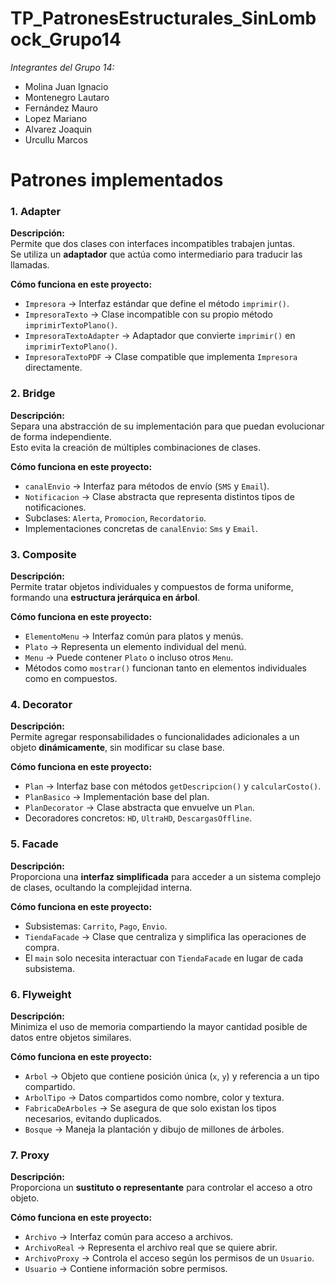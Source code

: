 # TP_PatronesEstructurales_SinLombock_Grupo14

*Integrantes del Grupo 14:* 
  - Molina Juan Ignacio
  - Montenegro Lautaro
  - Fernández Mauro
  - Lopez Mariano 
  - Alvarez Joaquin
  - Urcullu Marcos

# Patrones implementados

### 1. **Adapter**
**Descripción:**  
Permite que dos clases con interfaces incompatibles trabajen juntas.  
Se utiliza un **adaptador** que actúa como intermediario para traducir las llamadas.

**Cómo funciona en este proyecto:**  
- `Impresora` → Interfaz estándar que define el método `imprimir()`.  
- `ImpresoraTexto` → Clase incompatible con su propio método `imprimirTextoPlano()`.  
- `ImpresoraTextoAdapter` → Adaptador que convierte `imprimir()` en `imprimirTextoPlano()`.  
- `ImpresoraTextoPDF` → Clase compatible que implementa `Impresora` directamente.

### 2. **Bridge**
**Descripción:**  
Separa una abstracción de su implementación para que puedan evolucionar de forma independiente.  
Esto evita la creación de múltiples combinaciones de clases.

**Cómo funciona en este proyecto:**  
- `canalEnvio` → Interfaz para métodos de envío (`SMS` y `Email`).  
- `Notificacion` → Clase abstracta que representa distintos tipos de notificaciones.  
- Subclases: `Alerta`, `Promocion`, `Recordatorio`.  
- Implementaciones concretas de `canalEnvio`: `Sms` y `Email`.

### 3. **Composite**
**Descripción:**  
Permite tratar objetos individuales y compuestos de forma uniforme, formando una **estructura jerárquica en árbol**.

**Cómo funciona en este proyecto:**  
- `ElementoMenu` → Interfaz común para platos y menús.  
- `Plato` → Representa un elemento individual del menú.  
- `Menu` → Puede contener `Plato` o incluso otros `Menu`.  
- Métodos como `mostrar()` funcionan tanto en elementos individuales como en compuestos.


### 4. **Decorator**
**Descripción:**  
Permite agregar responsabilidades o funcionalidades adicionales a un objeto **dinámicamente**, sin modificar su clase base.

**Cómo funciona en este proyecto:**  
- `Plan` → Interfaz base con métodos `getDescripcion()` y `calcularCosto()`.  
- `PlanBasico` → Implementación base del plan.  
- `PlanDecorator` → Clase abstracta que envuelve un `Plan`.  
- Decoradores concretos: `HD`, `UltraHD`, `DescargasOffline`.


### 5. **Facade**
**Descripción:**  
Proporciona una **interfaz simplificada** para acceder a un sistema complejo de clases, ocultando la complejidad interna.

**Cómo funciona en este proyecto:**  
- Subsistemas: `Carrito`, `Pago`, `Envio`.  
- `TiendaFacade` → Clase que centraliza y simplifica las operaciones de compra.  
- El `main` solo necesita interactuar con `TiendaFacade` en lugar de cada subsistema.


### 6. **Flyweight**
**Descripción:**  
Minimiza el uso de memoria compartiendo la mayor cantidad posible de datos entre objetos similares.

**Cómo funciona en este proyecto:**  
- `Arbol` → Objeto que contiene posición única (`x`, `y`) y referencia a un tipo compartido.  
- `ArbolTipo` → Datos compartidos como nombre, color y textura.  
- `FabricaDeArboles` → Se asegura de que solo existan los tipos necesarios, evitando duplicados.  
- `Bosque` → Maneja la plantación y dibujo de millones de árboles.


### 7. **Proxy**
**Descripción:**  
Proporciona un **sustituto o representante** para controlar el acceso a otro objeto.

**Cómo funciona en este proyecto:**  
- `Archivo` → Interfaz común para acceso a archivos.  
- `ArchivoReal` → Representa el archivo real que se quiere abrir.  
- `ArchivoProxy` → Controla el acceso según los permisos de un `Usuario`.  
- `Usuario` → Contiene información sobre permisos.

